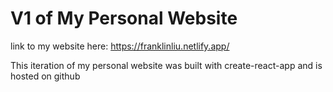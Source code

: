 # V1 of My Personal Website

link to my website here: https://franklinliu.netlify.app/

This iteration of my personal website was built with create-react-app and is hosted on github
